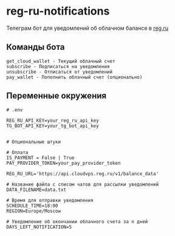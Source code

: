 # reg-ru-notifications
Телеграм бот для уведомлений об облачном балансе в [reg.ru](https://www.reg.ru/)

## Команды бота
```
get_cloud_wallet - Текущий облачный счет
subscribe - Подписаться на уведомления
unsubscribe - Отписаться от уведомлений
pay_wallet - Пополнить облачный счет (опционально)
```

## Переменные окружения
```dotenv
# .env

REG_RU_API_KEY=your_reg_ru_api_key
TG_BOT_API_KEY=your_tg_bot_api_key


# Опциональные штуки

# Оплата
IS_PAYMENT = False | True
PAY_PROVIDER_TOKEN=your_pay_provider_token

REG_RU_URL='https://api.cloudvps.reg.ru/v1/balance_data'

# Название файла с списом чатов для рассылки уведомлений
DATA_FILENAME=data.txt

# Время для отправки уведомления 
SCHEDULE_TIME=18:00
REGION=Europe/Moscow

# Уведомление об окончании облачного счета за n дней
DAYS_LEFT_NOTIFICATION=5
```